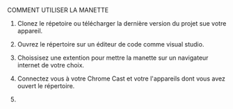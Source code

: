 COMMENT UTILISER LA MANETTE 

1) Clonez le répetoire ou télécharger la dernière version du projet sue votre appareil.

2) Ouvrez le répertoire sur un éditeur de code comme visual studio.

3) Choissisez une extention pour mettre la manette sur un navigateur internet de votre choix.

4) Connectez vous à votre Chrome Cast et votre l'appareils dont vous avez ouvert le répertoire.

5) 
